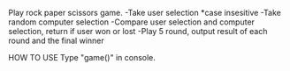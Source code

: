 Play rock paper scissors game.
-Take user selection *case insesitive
-Take random computer selection
-Compare user selection and computer selection, return if user won or lost
-Play 5 round, output result of each round and the final winner

HOW TO USE
Type "game()" in console.